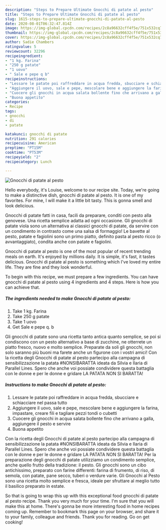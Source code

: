 ```yaml
---
description: "Steps to Prepare Ultimate Gnocchi di patate al pesto"
title: "Steps to Prepare Ultimate Gnocchi di patate al pesto"
slug: 1615-steps-to-prepare-ultimate-gnocchi-di-patate-al-pesto
date: 2020-08-01T06:32:47.814Z
image: https://img-global.cpcdn.com/recipes/2c8a96632cff4f5e/751x532cq70/gnocchi-di-patate-al-pesto-recipe-main-photo.jpg
thumbnail: https://img-global.cpcdn.com/recipes/2c8a96632cff4f5e/751x532cq70/gnocchi-di-patate-al-pesto-recipe-main-photo.jpg
cover: https://img-global.cpcdn.com/recipes/2c8a96632cff4f5e/751x532cq70/gnocchi-di-patate-al-pesto-recipe-main-photo.jpg
author: Sadie Chambers
ratingvalue: 5
reviewcount: 32296
recipeingredient:
- "1 kg. Farina"
- "250 g patate"
- "1 uovo"
- " Sale e pepe q b"
recipeinstructions:
- "Lessare le patate poi raffreddare in acqua fredda, sbucciare e schiacciare nel passa tutto"
- "Aggiungere il uovo, sale e pepe, mescolare bene e aggiungere la farina, impastare, creare fili e tagliare pezzi tondi o cubetti"
- "Cuocere gli gnocchi in acqua salata bollente fino che arrivano a galla, aggiungere il pesto e servire"
- "Buona appetito"
categories:
- Recipe
tags:
- gnocchi
- di
- patate

katakunci: gnocchi di patate 
nutrition: 291 calories
recipecuisine: American
preptime: "PT15M"
cooktime: "PT53M"
recipeyield: "2"
recipecategory: Lunch

---
```



![Gnocchi di patate al pesto](https://img-global.cpcdn.com/recipes/2c8a96632cff4f5e/751x532cq70/gnocchi-di-patate-al-pesto-recipe-main-photo.jpg)

Hello everybody, it's Louise, welcome to our recipe site. Today, we're going to make a distinctive dish, gnocchi di patate al pesto. It is one of my favorites. For mine, I will make it a little bit tasty. This is gonna smell and look delicious.

Gnocchi di patate fatti in casa, facili da preparare, conditi con pesto alla genovese. Una ricetta semplice adatta ad ogni occasione. Gli gnocchi di patate viola sono un alternativa ai classici gnocchi di patate, da servire con un condimento in contrasto come una salsa di formaggio! Le bavette al pesto, patate e fagiolini sono un primo piatto, definito pasta al pesto ricco (o avvantaggiato), condita anche con patate e fagiolini.

Gnocchi di patate al pesto is one of the most popular of recent trending meals on earth. It's enjoyed by millions daily. It is simple, it's fast, it tastes delicious. Gnocchi di patate al pesto is something which I've loved my entire life. They are fine and they look wonderful.


To begin with this recipe, we must prepare a few ingredients. You can have gnocchi di patate al pesto using 4 ingredients and 4 steps. Here is how you can achieve that.

<!--inarticleads1-->

##### The ingredients needed to make Gnocchi di patate al pesto:

1. Take 1 kg. Farina
1. Take 250 g patate
1. Take 1 uovo
1. Get  Sale e pepe q. b


Gli gnocchi di patate sono una ricetta tanto antica quanto semplice, se poi si condiscono con un pesto alternativo a base di zucchine, ne otterrete un piatto fresco, nuovo e molto semplice. Preparate da soli gli gnocchi, non solo saranno più buoni ma farete anche un figurone con i vostri amici! Con la ricetta degli Gnocchi di patate al pesto partecipo alla campagna di sensibilizzazione la patata #NONSIBARATTA ideata da Silvia e Ilaria di Parallel Lines. Spero che anche voi possiate condividere questa battaglia con le donne e per le donne e gridare LA PATATA NON SI BARATTA! 

<!--inarticleads2-->

##### Instructions to make Gnocchi di patate al pesto:

1. Lessare le patate poi raffreddare in acqua fredda, sbucciare e schiacciare nel passa tutto
1. Aggiungere il uovo, sale e pepe, mescolare bene e aggiungere la farina, impastare, creare fili e tagliare pezzi tondi o cubetti
1. Cuocere gli gnocchi in acqua salata bollente fino che arrivano a galla, aggiungere il pesto e servire
1. Buona appetito


Con la ricetta degli Gnocchi di patate al pesto partecipo alla campagna di sensibilizzazione la patata #NONSIBARATTA ideata da Silvia e Ilaria di Parallel Lines. Spero che anche voi possiate condividere questa battaglia con le donne e per le donne e gridare LA PATATA NON SI BARATTA! Per la preparazione degli gnocchi di patate utilizziamo un condimento semplice, anche quello frutto della tradizione: il pesto. Gli gnocchi sono un cibo antichissimo, preparato con farine differenti: farina di frumento, di riso, di semola, con patate, pane secco, tuberi o verdure varie. Gli Gnocchi al Pesto sono una ricetta molto semplice e fresca, ideale per sfruttare al meglio tutto il basilico preparato in estate. 

So that is going to wrap this up with this exceptional food gnocchi di patate al pesto recipe. Thank you very much for your time. I'm sure that you will make this at home. There's gonna be more interesting food in home recipes coming up. Remember to bookmark this page on your browser, and share it to your family, colleague and friends. Thank you for reading. Go on get cooking!

